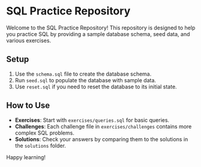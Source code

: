 # SQL Practice Repository

Welcome to the SQL Practice Repository! This repository is designed to help you practice SQL by providing a sample database schema, seed data, and various exercises. 

## Setup

1. Use the `schema.sql` file to create the database schema.
2. Run `seed.sql` to populate the database with sample data.
3. Use `reset.sql` if you need to reset the database to its initial state.

## How to Use

- **Exercises**: Start with `exercises/queries.sql` for basic queries.
- **Challenges**: Each challenge file in `exercises/challenges` contains more complex SQL problems.
- **Solutions**: Check your answers by comparing them to the solutions in the `solutions` folder.

Happy learning!
